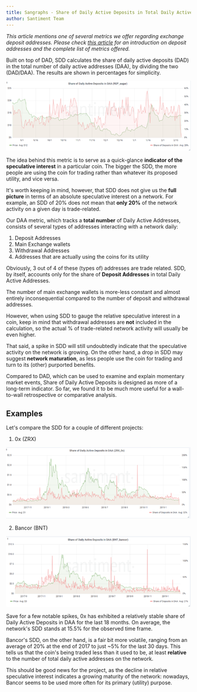 ```yaml
---
title: Sangraphs - Share of Daily Active Deposits in Total Daily Active Addresses
author: Santiment Team
---
```


*This article mentions one of several metrics we offer regarding
exchange deposit addresses. Please check* [*this
article*](/sangraphs/metrics/deposit-addresses)
*for an introduction on deposit addresses and the complete list of
metrics offered.*

Built on top of DAD, SDD calculates the share of daily active deposits
(DAD) in the total number of daily active addresses (DAA), by dividing
the two (DAD/DAA). The results are shown in percentages for simplicity.

[![](augur-768x291.png)](https://santiment.net/wp-content/uploads/2019/02/augur.png)

The idea behind this metric is to serve as a quick-glance **indicator of
the speculative interest** in a particular coin. The bigger the SDD, the
more people are using the coin for trading rather than whatever its
proposed utility, and vice versa.

It's worth keeping in mind, however, that SDD does not give us the
**full picture** in terms of an absolute speculative interest on a
network. For example, an SDD of 20% does not mean that **only 20%** of
the network activity on a given day is trade-related.

Our DAA metric, which tracks a **total number** of Daily Active
Addresses, consists of several types of addresses interacting with a
network daily:

1.  Deposit Addresses
2.  Main Exchange wallets
3.  Withdrawal Addresses
4.  Addresses that are actually using the coins for its utility

Obviously, 3 out of 4 of these (types of) addresses are trade related.
SDD, by itself, accounts only for the share of **Deposit Addresses** in
total Daily Active Addresses.

The number of main exchange wallets is more-less constant and almost
entirely inconsequential compared to the number of deposit and
withdrawal addresses.

However, when using SDD to gauge the relative speculative interest in a
coin, keep in mind that withdrawal addresses are **not** included in the
calculation, so the actual % of trade-related network activity will
usually be even higher.

That said, a spike in SDD will still undoubtedly indicate that the
speculative activity on the network is growing. On the other hand, a
drop in SDD may suggest **network maturation**, as less people use the
coin for trading and turn to its (other) purported benefits.

Compared to DAD, which can be used to examine and explain momentary
market events, Share of Daily Active Deposits is designed as more of a
long-term indicator. So far, we found it to be much more useful for a
wall-to-wall retrospective or comparative analysis.

## Examples

Let's compare the SDD for a couple of different projects:

1. 0x (ZRX)

[![](zrx-768x295.png)](https://santiment.net/wp-content/uploads/2019/02/zrx.png)

2. Bancor (BNT)

[![](bancor-1-768x293.png)](https://santiment.net/wp-content/uploads/2019/02/bancor-1.png)

Save for a few notable spikes, 0x has exhibited a relatively stable
share of Daily Active Deposits in DAA for the last 18 months. On
average, the network's SDD stands at 15.5% for the observed time frame.

Bancor's SDD, on the other hand, is a fair bit more volatile, ranging
from an average of 20% at the end of 2017 to just ~5% for the last 30
days. This tells us that the coin's being traded less than it used to
be, at least **relative** to the number of total daily active addresses
on the network.

This should be good news for the project, as the decline in relative
speculative interest indicates a growing maturity of the network:
nowadays, Bancor seems to be used more often for its primary (utility)
purpose.
